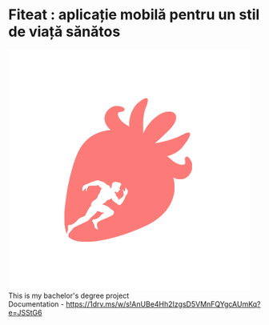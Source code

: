 # Fiteat : aplicație mobilă pentru un stil de viață sănătos
![Test Image 1](fiteat/assets/logo/fiteat_red.png) <br/>
This is my bachelor's degree project  <br/>
Documentation - https://1drv.ms/w/s!AnUBe4Hh2IzgsD5VMnFQYgcAUmKq?e=JSStG6
